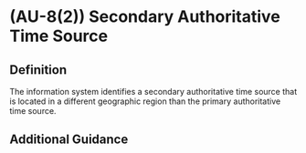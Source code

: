
# (AU-8(2)) Secondary Authoritative Time Source

## Definition

The information system identifies a secondary authoritative time source that is located in a different geographic region than the primary authoritative time source.

## Additional Guidance


